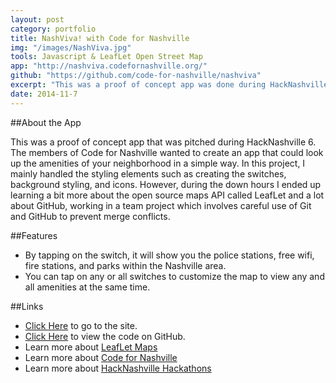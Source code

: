 ```yaml
---
layout: post
category: portfolio
title: NashViva! with Code for Nashville
img: "/images/NashViva.jpg"
tools: Javascript & LeafLet Open Street Map
app: "http://nashviva.codefornashville.org/"
github: "https://github.com/code-for-nashville/nashviva"
excerpt: "This was a proof of concept app was done during HackNashville 6 in which I teamed up with Code for Nashville to produce an amenities map."
date: 2014-11-7
---
```


##About the App

This was a proof of concept app that was pitched during HackNashville 6. The members of Code for Nashville wanted to create an app that could look up the amenities of your neighborhood in a simple way. In this project, I mainly handled the styling elements such as creating the switches, background styling, and icons. However, during the down hours I ended up learning a bit more about the open source maps API called LeafLet and a lot about GitHub, working in a team project which involves careful use of Git and GitHub to prevent merge conflicts.

##Features
- By tapping on the switch, it will show you the police stations, free wifi, fire stations, and parks within the Nashville area.
- You can tap on any or all switches to customize the map to view any and all amenities at the same time.

##Links
- [Click Here](http://nashviva.codefornashville.org/) to go to the site.
- [Click Here](https://github.com/code-for-nashville/nashviva) to view the code on GitHub.
- Learn more about [LeafLet Maps](http://leafletjs.com/)
- Learn more about [Code for Nashville](http://www.codefornashville.org/)
- Learn more about [HackNashville Hackathons](http://hacknashville.com/)
